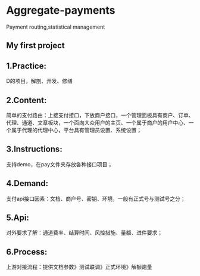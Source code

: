# Aggregate-payments
Payment routing,statistical management

My first project
----
1.Practice:
----
D的项目，解剖、开发、修缮

2.Content:
----
简单的支付路由：上接支付接口，下放商户接口，一个管理面板具有商户、订单、代理、通道、文章板块，一个面向大众用户的主页、一个属于商户的用户中心、一个属于代理的代理中心，平台具有管理员设置、系统设置；

3.Instructions:
----
支持demo，在pay文件夹存放各种接口项目；

4.Demand:
----
支付api接口因素：文档、商户号、密钥、环境，一般有正式号与测试号之分；

5.Api:
----
对外要求了解：通道费率、结算时间、风控措施、量额、进件要求；

6.Process:
----
上游对接流程：提供文档参数》测试联调》正式环境》解额跑量

